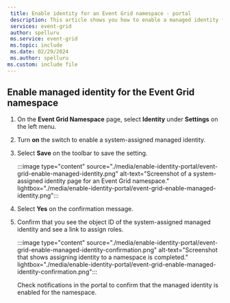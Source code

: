 ```yaml
---
 title: Enable identity for an Event Grid namespace - portal
 description: This article shows you how to enable a managed identity for an Event Grid namespace in the Azure portal.
 services: event-grid
 author: spelluru
 ms.service: event-grid
 ms.topic: include
 ms.date: 02/29/2024
 ms.author: spelluru
ms.custom: include file
---
```


## Enable managed identity for the Event Grid namespace 

1. On the **Event Grid Namespace** page, select **Identity** under **Settings** on the left menu.  
1. Turn **on** the switch to enable a system-assigned managed identity.
1. Select **Save** on the toolbar to save the setting.

    :::image type="content" source="./media/enable-identity-portal/event-grid-enable-managed-identity.png" alt-text="Screenshot of a system-assigned identity page for an Event Grid namespace." lightbox="./media/enable-identity-portal/event-grid-enable-managed-identity.png":::
1. Select **Yes** on the confirmation message.
1. Confirm that you see the object ID of the system-assigned managed identity and see a link to assign roles.

    :::image type="content" source="./media/enable-identity-portal/event-grid-enable-managed-identity-confirmation.png" alt-text="Screenshot that shows assigning identity to a namespace is completed." lightbox="./media/enable-identity-portal/event-grid-enable-managed-identity-confirmation.png":::

    Check notifications in the portal to confirm that the managed identity is enabled for the namespace.
